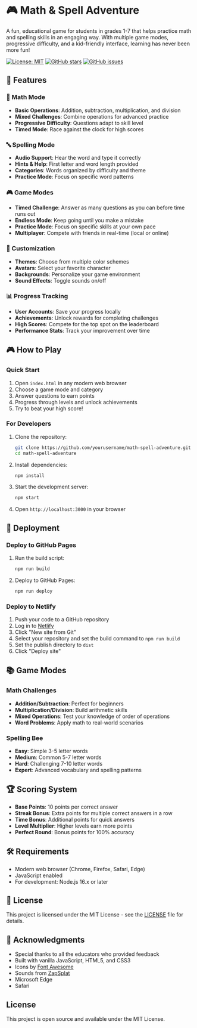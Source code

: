 # 🎮 Math & Spell Adventure

A fun, educational game for students in grades 1-7 that helps practice math and spelling skills in an engaging way. With multiple game modes, progressive difficulty, and a kid-friendly interface, learning has never been more fun!

[![License: MIT](https://img.shields.io/badge/License-MIT-yellow.svg)](https://opensource.org/licenses/MIT)
[![GitHub stars](https://img.shields.io/github/stars/yourusername/math-spell-adventure?style=social)](https://github.com/yourusername/math-spell-adventure/stargazers)
[![GitHub issues](https://img.shields.io/github/issues/yourusername/math-spell-adventure)](https://github.com/yourusername/math-spell-adventure/issues)

## 🚀 Features

### 🧮 Math Mode
- **Basic Operations**: Addition, subtraction, multiplication, and division
- **Mixed Challenges**: Combine operations for advanced practice
- **Progressive Difficulty**: Questions adapt to skill level
- **Timed Mode**: Race against the clock for high scores

### 🔤 Spelling Mode
- **Audio Support**: Hear the word and type it correctly
- **Hints & Help**: First letter and word length provided
- **Categories**: Words organized by difficulty and theme
- **Practice Mode**: Focus on specific word patterns

### 🎮 Game Modes
- **Timed Challenge**: Answer as many questions as you can before time runs out
- **Endless Mode**: Keep going until you make a mistake
- **Practice Mode**: Focus on specific skills at your own pace
- **Multiplayer**: Compete with friends in real-time (local or online)

### 🎨 Customization
- **Themes**: Choose from multiple color schemes
- **Avatars**: Select your favorite character
- **Backgrounds**: Personalize your game environment
- **Sound Effects**: Toggle sounds on/off

### 📊 Progress Tracking
- **User Accounts**: Save your progress locally
- **Achievements**: Unlock rewards for completing challenges
- **High Scores**: Compete for the top spot on the leaderboard
- **Performance Stats**: Track your improvement over time

## 🎮 How to Play

### Quick Start
1. Open `index.html` in any modern web browser
2. Choose a game mode and category
3. Answer questions to earn points
4. Progress through levels and unlock achievements
5. Try to beat your high score!

### For Developers
1. Clone the repository:
   ```bash
   git clone https://github.com/yourusername/math-spell-adventure.git
   cd math-spell-adventure
   ```
2. Install dependencies:
   ```bash
   npm install
   ```
3. Start the development server:
   ```bash
   npm start
   ```
4. Open `http://localhost:3000` in your browser

## 🚀 Deployment

### Deploy to GitHub Pages
1. Run the build script:
   ```bash
   npm run build
   ```
2. Deploy to GitHub Pages:
   ```bash
   npm run deploy
   ```

### Deploy to Netlify
1. Push your code to a GitHub repository
2. Log in to [Netlify](https://www.netlify.com/)
3. Click "New site from Git"
4. Select your repository and set the build command to `npm run build`
5. Set the publish directory to `dist`
6. Click "Deploy site"

## 📚 Game Modes

### Math Challenges
- **Addition/Subtraction**: Perfect for beginners
- **Multiplication/Division**: Build arithmetic skills
- **Mixed Operations**: Test your knowledge of order of operations
- **Word Problems**: Apply math to real-world scenarios

### Spelling Bee
- **Easy**: Simple 3-5 letter words
- **Medium**: Common 5-7 letter words
- **Hard**: Challenging 7-10 letter words
- **Expert**: Advanced vocabulary and spelling patterns

## 🏆 Scoring System

- **Base Points**: 10 points per correct answer
- **Streak Bonus**: Extra points for multiple correct answers in a row
- **Time Bonus**: Additional points for quick answers
- **Level Multiplier**: Higher levels earn more points
- **Perfect Round**: Bonus points for 100% accuracy

## 🛠️ Requirements

- Modern web browser (Chrome, Firefox, Safari, Edge)
- JavaScript enabled
- For development: Node.js 16.x or later

## 📝 License

This project is licensed under the MIT License - see the [LICENSE](LICENSE) file for details.

## 🙏 Acknowledgments

- Special thanks to all the educators who provided feedback
- Built with vanilla JavaScript, HTML5, and CSS3
- Icons by [Font Awesome](https://fontawesome.com/)
- Sounds from [ZapSplat](https://www.zapsplat.com/)
- Microsoft Edge
- Safari

## License

This project is open source and available under the MIT License.
